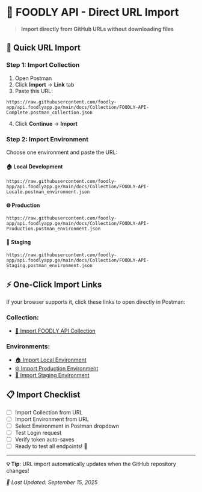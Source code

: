 # 🔗 FOODLY API - Direct URL Import

> **Import directly from GitHub URLs without downloading files**

## 🚀 Quick URL Import

### Step 1: Import Collection
1. Open Postman
2. Click **Import** → **Link** tab
3. Paste this URL:
```
https://raw.githubusercontent.com/foodly-app/api.foodlyapp.ge/main/docs/Collection/FOODLY-API-Complete.postman_collection.json
```
4. Click **Continue** → **Import**

### Step 2: Import Environment
Choose one environment and paste the URL:

#### 🏠 Local Development
```
https://raw.githubusercontent.com/foodly-app/api.foodlyapp.ge/main/docs/Collection/FOODLY-API-Locale.postman_environment.json
```

#### 🌐 Production
```
https://raw.githubusercontent.com/foodly-app/api.foodlyapp.ge/main/docs/Collection/FOODLY-API-Production.postman_environment.json
```

#### 🧪 Staging
```
https://raw.githubusercontent.com/foodly-app/api.foodlyapp.ge/main/docs/Collection/FOODLY-API-Staging.postman_environment.json
```

## ⚡ One-Click Import Links

If your browser supports it, click these links to open directly in Postman:

### Collection:
- [🔗 Import FOODLY API Collection](https://raw.githubusercontent.com/foodly-app/api.foodlyapp.ge/main/docs/Collection/FOODLY-API-Complete.postman_collection.json)

### Environments:
- [🏠 Import Local Environment](https://raw.githubusercontent.com/foodly-app/api.foodlyapp.ge/main/docs/Collection/FOODLY-API-Locale.postman_environment.json)
- [🌐 Import Production Environment](https://raw.githubusercontent.com/foodly-app/api.foodlyapp.ge/main/docs/Collection/FOODLY-API-Production.postman_environment.json)
- [🧪 Import Staging Environment](https://raw.githubusercontent.com/foodly-app/api.foodlyapp.ge/main/docs/Collection/FOODLY-API-Staging.postman_environment.json)

## 📋 Import Checklist

- [ ] Import Collection from URL
- [ ] Import Environment from URL
- [ ] Select Environment in Postman dropdown
- [ ] Test Login request
- [ ] Verify token auto-saves
- [ ] Ready to test all endpoints! 🎉

---

**💡 Tip**: URL import automatically updates when the GitHub repository changes!

*📅 Last Updated: September 15, 2025*